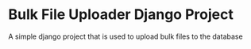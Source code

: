 # Bulk File Uploader Django Project
A simple django project that is used to upload bulk files to the database
